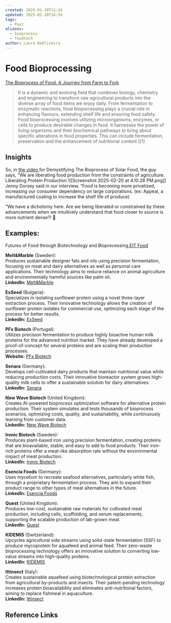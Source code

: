 ```yaml
---
created: 2025-01-30T11:24
updated: 2025-02-20T16:54
tags:
  - Past
aliases:
  - bioprocess
  - foodtech
author: Laura DeOliveira
---
```

# Food Bioprocessing

[The Bioprocess of Food: A Journey from Farm to Fork](https://www.hilarispublisher.com/open-access/the-bioprocess-of-food-a-journey-from-farm-to-fork-104739.html)
> It is a dynamic and evolving field that combines biology, chemistry and engineering to transform raw agricultural products into the diverse array of food items we enjoy daily. From fermentation to enzymatic reactions, food bioprocessing plays a crucial role in enhancing flavours, extending shelf life and ensuring food safety. Food bioprocessing involves utilizing microorganisms, enzymes, or cells to produce desirable changes in food. It harnesses the power of living organisms and their biochemical pathways to bring about specific alterations in food properties. This can include fermentation, preservation and the enhancement of nutritional content [[1]


## Insights

So, in [the video ](https://youtu.be/z8zuqR95fqA?si=cdaM5-NT7xksvYrq)for Demystifying The Bioprocess of Solar Food, the guy says, 
“We are liberating food production from the constraints of agriculture.
Liberating Protein Production 
![[Screenshot 2025-02-20 at 4.10.28 PM.png]]
Jenny Dorsey said in our interview, “Food is becoming more privatized, increasing our consumer dependency on large corporations. (ex: Appeal, a manufactured coating to increase the shelf life of produce)

”We have a dichotomy here. Are we being liberated or constrained by these advancements when we intuitively understand that food closer to source is more nutrient dense?! 🤔

## Examples:

Futures of Food through Biotechnology and Bioprocessing,[EIT Food](https://www.eitfood.eu/events/futures-of-food-through-biotechnology-and-bioprocessing)

**Melt&Marble** (Sweden):  
Produces sustainable designer fats and oils using precision fermentation, focusing on meat and dairy alternatives as well as personal care applications. Their technology aims to reduce reliance on animal agriculture and environmentally harmful sources like palm oil.  
**LinkedIn:** [Melt&Marble](https://www.linkedin.com/company/meltandmarble)

**ExSeed** (Bulgaria):  
Specializes in isolating sunflower protein using a novel three-layer extraction process. Their innovative technology allows the creation of sunflower protein isolates for commercial use, optimizing each stage of the process for better results.  
**LinkedIn:** [ExSeed](https://www.linkedin.com/company/exseed-ltd/)

**PFx Biotech** (Portugal):  
Utilizes precision fermentation to produce highly bioactive human milk proteins for the advanced nutrition market. They have already developed a proof-of-concept for several proteins and are scaling their production processes.  
**Website:** [PFx Biotech](https://pfxbiotech.com/)

**Senara** (Germany):  
Develops cell-cultivated dairy products that maintain nutritional value while reducing production costs. Their innovative bioreactor system grows high-quality milk cells to offer a sustainable solution for dairy alternatives.  
**LinkedIn:** [Senara](https://www.linkedin.com/company/senaradairy/)

**New Wave Biotech** (United Kingdom):  
Creates AI-powered bioprocess optimization software for alternative protein production. Their system simulates and tests thousands of bioprocess scenarios, optimizing costs, quality, and sustainability, while continuously learning from customer data.  
**LinkedIn:** [New Wave Biotech](https://www.linkedin.com/company/new-wave-biotech)

**Ironic Biotech** (Sweden):  
Produces plant-based iron using precision fermentation, creating proteins that are bioavailable, stable, and easy to add to food products. Their iron-rich proteins offer a meat-like absorption rate without the environmental impact of meat production.  
**LinkedIn:** [Ironic Biotech](https://www.linkedin.com/company/ironic-biotech/?originalSubdomain=se)

**Esencia Foods** (Germany):  
Uses mycelium to recreate seafood alternatives, particularly white fish, through a proprietary fermentation process. They aim to expand their product range to other types of meat alternatives in the future.  
**LinkedIn:** [Esencia Foods](https://www.linkedin.com/company/esenciafoods/)

**Quest** (United Kingdom):  
Produces low-cost, sustainable raw materials for cultivated meat production, including cells, scaffolding, and serum replacements, supporting the scalable production of lab-grown meat.  
**LinkedIn:** [Quest](https://www.linkedin.com/company/quest-meat/)

**KIDEMIS** (Switzerland):  
Upcycles agricultural side streams using solid-state fermentation (SSF) to produce mycoprotein for aquafeed and animal feed. Their zero-waste bioprocessing technology offers an innovative solution to converting low-value streams into high-quality proteins.  
**LinkedIn:** [KIDEMIS](https://www.linkedin.com/company/kidemis)

**Ittinsect** (Italy):  
Creates sustainable aquafeed using biotechnological protein extraction from agricultural by-products and insects. Their patent-pending technology increases protein bioavailability and eliminates anti-nutritional factors, aiming to replace fishmeal in aquaculture.  
**LinkedIn:** [Ittinsect](https://www.linkedin.com/company/zero-ocean-impact-aquafeed/)


## Reference Links
